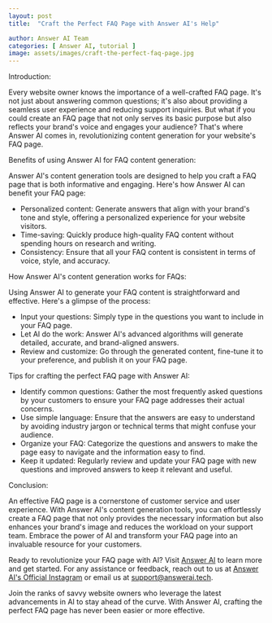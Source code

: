 ```yaml
---
layout: post
title:  "Craft the Perfect FAQ Page with Answer AI's Help"

author: Answer AI Team
categories: [ Answer AI, tutorial ]
image: assets/images/craft-the-perfect-faq-page.jpg
---
```


Introduction:

Every website owner knows the importance of a well-crafted FAQ page. It's not just about answering common questions; it's also about providing a seamless user experience and reducing support inquiries. But what if you could create an FAQ page that not only serves its basic purpose but also reflects your brand's voice and engages your audience? That's where Answer AI comes in, revolutionizing content generation for your website's FAQ page.

Benefits of using Answer AI for FAQ content generation:

Answer AI's content generation tools are designed to help you craft a FAQ page that is both informative and engaging. Here's how Answer AI can benefit your FAQ page:

- Personalized content: Generate answers that align with your brand's tone and style, offering a personalized experience for your website visitors.
- Time-saving: Quickly produce high-quality FAQ content without spending hours on research and writing.
- Consistency: Ensure that all your FAQ content is consistent in terms of voice, style, and accuracy.

How Answer AI's content generation works for FAQs:

Using Answer AI to generate your FAQ content is straightforward and effective. Here's a glimpse of the process:

- Input your questions: Simply type in the questions you want to include in your FAQ page.
- Let AI do the work: Answer AI's advanced algorithms will generate detailed, accurate, and brand-aligned answers.
- Review and customize: Go through the generated content, fine-tune it to your preference, and publish it on your FAQ page.

Tips for crafting the perfect FAQ page with Answer AI:

- Identify common questions: Gather the most frequently asked questions by your customers to ensure your FAQ page addresses their actual concerns.
- Use simple language: Ensure that the answers are easy to understand by avoiding industry jargon or technical terms that might confuse your audience.
- Organize your FAQ: Categorize the questions and answers to make the page easy to navigate and the information easy to find.
- Keep it updated: Regularly review and update your FAQ page with new questions and improved answers to keep it relevant and useful.

Conclusion:

An effective FAQ page is a cornerstone of customer service and user experience. With Answer AI's content generation tools, you can effortlessly create a FAQ page that not only provides the necessary information but also enhances your brand's image and reduces the workload on your support team. Embrace the power of AI and transform your FAQ page into an invaluable resource for your customers.

Ready to revolutionize your FAQ page with AI? Visit [Answer AI][answerai-website] to learn more and get started. For any assistance or feedback, reach out to us at [Answer AI's Official Instagram][answerai-insta] or email us at [support@answerai.tech][answerai-support].

[answerai-website]: https://answerai.tech
[answerai-insta]:  https://instagram.com/answerai.tech 
[answerai-support]: support@answerai.tech

Join the ranks of savvy website owners who leverage the latest advancements in AI to stay ahead of the curve. With Answer AI, crafting the perfect FAQ page has never been easier or more effective.